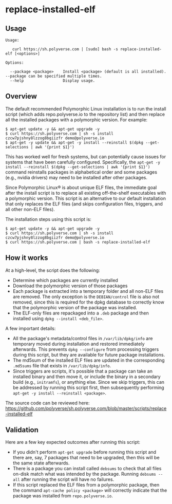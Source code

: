 # replace-installed-elf
## Usage
```
Usage:

   curl https://sh.polyverse.com | [sudo] bash -s replace-installed-elf [<options>]

Options:

  --package <package>    Install <package> (default is all installed). --package can be specified multiple times.
  --help                 Display usage.
```
## Overview
The default recommended Polymorphic Linux installation is to run the install script (which adds repo.polyverse.io to the repository list) and then replace all the installed packages with a polymorphic version. For example:
```
$ apt-get update -y && apt-get upgrade -y
$ curl https://sh.polyverse.com | sh -s install czcw7pjshny8lzzog8bgiizfr demo@polyverse.io
$ apt-get -y update && apt-get -y install --reinstall $(dpkg --get-selections | awk '{print $1}')
```
This has worked well for fresh systems, but can potentially cause issues for systems that have been carefully configured. Specifically, the `apt-get -y install --reinstall $(dpkg --get-selections | awk '{print $1}')` command reinstalls packages in alphabetical order and some packages (e.g., nvidia drivers) may need to be installed after other packages.

Since Polymorphic Linux® is about unique ELF files, the immediate goal after the install script is to replace all existing off-the-shelf executables with a polymorphic version. This script is an alternative to our default installation that only replaces the ELF files (and skips configuration files, triggers, and all other non-ELF files).

The installation steps using this script is:
```
$ apt-get update -y && apt-get upgrade -y
$ curl https://sh.polyverse.com | sh -s install czcw7pjshny8lzzog8bgiizfr demo@polyverse.io
$ curl https://sh.polyverse.com | bash -s replace-installed-elf
```

## How it works
At a high-level, the script does the following:
 * Determine which packages are currently installed
 * Download the polymorphic version of those packages
 * Each package is extracted into a temporary folder and all non-ELF files are removed. The only exception is the `DEBIAN/control` file is also not removed, since this is required for the dpkg database to correctly know that the polymorphic version of the package was installed.
 * The ELF-only files are repackaged into a `.deb` package and then installed using `dpkg --install <deb_file>`.

A few important details:
  * All the package's metadata/control files in `/var/lib/dpkg/info` are temporary moved during installation and restored immediately afterwards. This prevents `dpkg --configure` from processing triggers during this script, but they are available for future package installations.
  * The md5sum of the installed ELF files are updated in the corresponding `.md5sums` file that exists in `/var/lib/dpkg/info`.
  * Since triggers are scripts, it's possible that a package can take an installed binary and then move it, or include the binary in a secondary build (e.g., `initramfs`), or anything else. Since we skip triggers, this can be addressed by running this script first, then subsequently performing `apt-get -y install --reinstall <package>`.
  
The source code can be reviewed here: https://github.com/polyverse/sh.polyverse.com/blob/master/scripts/replace-installed-elf

## Validation
Here are a few key expected outcomes after running this script:

 * If you didn't perform `apt-get upgrade` before running this script and there are, say, 7 packages that need to be upgraded, then this will be the same state afterwards.
 * There is a package you can install called `debsums` to check that all files on-disk match what was intended by the package. Running `debsums --all` after running the script will have no failures.
 * If this script replaced the ELF files from a polymorphic package, then the command `apt-cache policy <package>` will correctly indicate that the package was installed from `repo.polyverse.io`.
